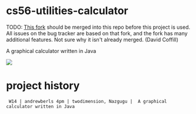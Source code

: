 cs56-utilities-calculator
=========================

TODO: [This fork](https://github.com/twodimension/cs56-utilities-calculator) should be merged into this repo before this project is used.  All issues on the bug tracker are based on that fork, and the fork has many additional features.  Not sure why it isn't already merged.  (David Coffill)

A graphical calculator written in Java

![](http://i.imgur.com/LYdQbh5.png)

project history
===============
```
 W14 | andrewberls 4pm | twodimension, Nazgugu |  A graphical calculator written in Java
``` 
